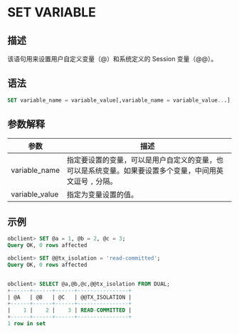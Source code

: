 # SET VARIABLE

## 描述

该语句用来设置用户自定义变量（@）和系统定义的 Session 变量（@@）。

## 语法

```sql
SET variable_name = variable_value[,variable_name = variable_value...];
```

## 参数解释

|       参数       |                           描述                            |
|----------------|---------------------------------------------------------|
| variable_name  | 指定要设置的变量，可以是用户自定义的变量，也可以是系统变量。如果要设置多个变量，中间用英文逗号 `,` 分隔。 |
| variable_value | 指定为变量设置的值。                                              |

## 示例

```sql
obclient> SET @a = 1, @b = 2, @c = 3;
Query OK, 0 rows affected

obclient> SET @@tx_isolation = 'read-committed';
Query OK, 0 rows affected


obclient> SELECT @a,@b,@c,@@tx_isolation FROM DUAL;
+------+------+------+----------------+
| @A   | @B   | @C   | @@TX_ISOLATION |
+------+------+------+----------------+
|    1 |    2 |    3 | READ-COMMITTED |
+------+------+------+----------------+
1 row in set
```
